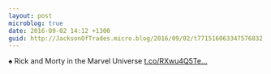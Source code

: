 ```yaml
---
layout: post
microblog: true
date: 2016-09-02 14:12 +1300
guid: http://JacksonOfTrades.micro.blog/2016/09/02/t771516063347576832.html
---
```

♠ Rick and Morty in the Marvel Universe [t.co/RXwu4Q5Te...](https://t.co/RXwu4Q5TeF)

